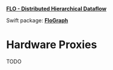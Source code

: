 **[FLO - Distributed Hierarchical Dataflow](https://github.com/kk-0129/Flo)**

Swift package: **[FloGraph](../README.md)**

# Hardware Proxies

TODO




